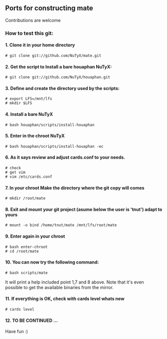 ## Ports for constructing mate

Contributions are welcome

### How to test this git:

#### 1. Clone it in your home directory

    # git clone git://github.com/NuTyX/mate.git

#### 2. Get the script to Install a bare houaphan NuTyX:

    # git clone git://github.com/NuTyX/houaphan.git

#### 3. Define and create the directory used by the scripts:

    # export LFS=/mnt/lfs
    # mkdir $LFS

#### 4. Install a bare NuTyX

    # bash houaphan/scripts/install-houaphan

#### 5. Enter in the chroot NuTyX

    # bash houaphan/scripts/install-houaphan -ec

#### 6. As it says review and adjust cards.conf to your needs.

    # check
    # get vim
    # vim /etc/cards.conf

#### 7. In your chroot Make the directory where the git copy will comes

    # mkdir /root/mate

#### 8. Exit and mount your git project (asume below the user is 'tnut') adapt to yours

    # mount -o bind /home/tnut/mate /mnt/lfs/root/mate

#### 9. Enter again in your chroot

    # bash enter-chroot
    # cd /root/mate

#### 10. You can now try the following command:

    # bash scripts/mate

It will print a help included point 1,7 and 8 above. Note that it's even possible to get the available binaries from the mirror.

#### 11. If everything is OK, check with cards level whats new

    # cards level

#### 12. TO BE CONTINUED ...

Have fun :)
